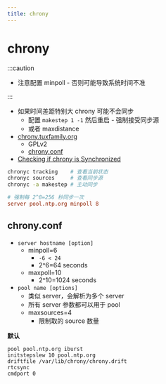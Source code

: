```yaml
---
title: chrony
---
```


# chrony

:::caution

- 注意配置 minpoll - 否则可能导致系统时间不准

:::

- 如果时间差距特别大 chrony 可能不会同步
  - 配置 `makestep 1 -1` 然后重启 - 强制接受同步源
  - 或者 maxdistance
- [chrony.tuxfamily.org](https://chrony.tuxfamily.org/)
  - GPLv2
  - [chrony.conf](https://chrony.tuxfamily.org/doc/3.4/chrony.conf.html)
- [Checking if chrony is Synchronized](https://docs.fedoraproject.org/en-US/Fedora/18/html/System_Administrators_Guide/sect-Checking_if_chrony_is_synchronized.html)

```bash
chronyc tracking    # 查看当前状态
chronyc sources     # 查看同步源
chronyc -a makestep # 主动同步
```

```conf title=/etc/chrony/chrony.conf
# 强制每 2^8=256 秒同步一次
server pool.ntp.org minpoll 8
```

## chrony.conf

- `server hostname [option]`
  - minpoll=6
    - `-6 < 24`
    - 2^6=64 seconds
  - maxpoll=10
    - 2^10=1024 seconds
- `pool name [options]`
  - 类似 server，会解析为多个 server
  - 所有 server 参数都可以用于 pool
  - maxsources=4
    - 限制取的 source 数量

**默认**

```
pool pool.ntp.org iburst
initstepslew 10 pool.ntp.org
driftfile /var/lib/chrony/chrony.drift
rtcsync
cmdport 0
```
